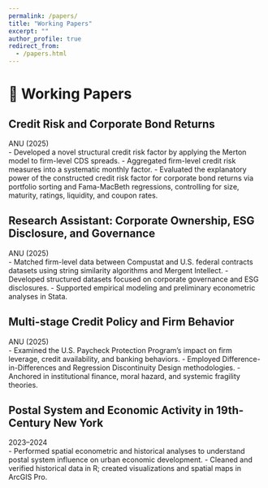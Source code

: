 ```yaml
---
permalink: /papers/
title: "Working Papers"
excerpt: ""
author_profile: true
redirect_from: 
  - /papers.html
---
```


# 📝 Working Papers 

<div class="item-title-container">
    <h2>Credit Risk and Corporate Bond Returns</h2>
    <span class="item-meta">ANU (2025)</span>
</div>
- Developed a novel structural credit risk factor by applying the Merton model to firm-level CDS spreads.  
- Aggregated firm-level credit risk measures into a systematic monthly factor.  
- Evaluated the explanatory power of the constructed credit risk factor for corporate bond returns via portfolio sorting and Fama-MacBeth regressions, controlling for size, maturity, ratings, liquidity, and coupon rates.  

<div class="item-title-container">
    <h2>Research Assistant: Corporate Ownership, ESG Disclosure, and Governance</h2>
    <span class="item-meta">ANU (2025)</span>
</div>
- Matched firm-level data between Compustat and U.S. federal contracts datasets using string similarity algorithms and Mergent Intellect.  
- Developed structured datasets focused on corporate governance and ESG disclosures.  
- Supported empirical modeling and preliminary econometric analyses in Stata.  

<div class="item-title-container">
    <h2>Multi-stage Credit Policy and Firm Behavior</h2>
    <span class="item-meta">ANU (2025)</span>
</div>
- Examined the U.S. Paycheck Protection Program’s impact on firm leverage, credit availability, and banking behaviors.  
- Employed Difference-in-Differences and Regression Discontinuity Design methodologies.  
- Anchored in institutional finance, moral hazard, and systemic fragility theories.  

<div class="item-title-container">
    <h2>Postal System and Economic Activity in 19th-Century New York</h2>
    <span class="item-meta">2023–2024</span>
</div>
- Performed spatial econometric and historical analyses to understand postal system influence on urban economic development.  
- Cleaned and verified historical data in R; created visualizations and spatial maps in ArcGIS Pro. 